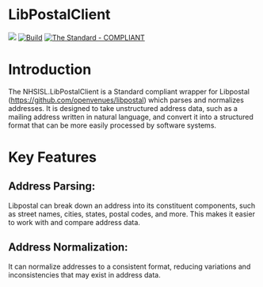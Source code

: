 # LibPostalClient

![](https://raw.githubusercontent.com/NHSISL/LibPostalClient/main/Resources/LibPostalClientBanner.png)
[![Build](https://github.com/NHSISL/LibPostalClient/actions/workflows/build.yml/badge.svg)](https://github.com/NHSISL/LibPostalClient/actions/workflows/build.yml)
[![The Standard - COMPLIANT](https://img.shields.io/badge/The_Standard-COMPLIANT-2ea44f)](https://github.com/hassanhabib/The-Standard)

# Introduction
The NHSISL.LibPostalClient is a Standard compliant wrapper for Libpostal (https://github.com/openvenues/libpostal) which parses and normalizes addresses. It is designed to take unstructured address data, such as a mailing address written in natural language, and convert it into a structured format that can be more easily processed by software systems.

# Key Features
## Address Parsing: 
Libpostal can break down an address into its constituent components, such as street names, cities, states, postal codes, and more. This makes it easier to work with and compare address data.

## Address Normalization: 
It can normalize addresses to a consistent format, reducing variations and inconsistencies that may exist in address data.
